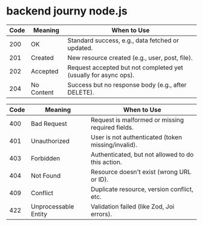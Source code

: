 # backend journy node.js

| Code | Meaning    | When to Use                                                     |
| ---- | ---------- | --------------------------------------------------------------- |
| 200  | OK         | Standard success, e.g., data fetched or updated.                |
| 201  | Created    | New resource created (e.g., user, post, file).                  |
| 202  | Accepted   | Request accepted but not completed yet (usually for async ops). |
| 204  | No Content | Success but no response body (e.g., after DELETE).              |


| Code | Meaning              | When to Use                                        |
| ---- | -------------------- | -------------------------------------------------- |
| 400  | Bad Request          | Request is malformed or missing required fields.   |
| 401  | Unauthorized         | User is not authenticated (token missing/invalid). |
| 403  | Forbidden            | Authenticated, but not allowed to do this action.  |
| 404  | Not Found            | Resource doesn't exist (wrong URL or ID).          |
| 409  | Conflict             | Duplicate resource, version conflict, etc.         |
| 422  | Unprocessable Entity | Validation failed (like Zod, Joi errors).          |
